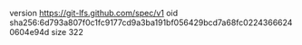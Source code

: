 version https://git-lfs.github.com/spec/v1
oid sha256:6d793a807f0c1fc9177cd9a3ba191bf056429bcd7a68fc02243666240604e94d
size 322

